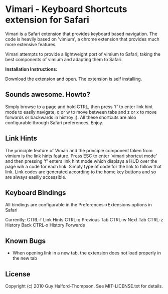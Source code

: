 Vimari - Keyboard Shortcuts extension for Safari
================================================

Vimari is a Safari extension that provides keyboard based navigation.  The code is heavily based on 'vimium', a chrome extension that provides much more extensive features.

Vimari attempts to provide a lightweight port of vimium to Safari, taking the best components of vimium and adapting them to Safari.

__Installation Instructions:__

Download the extension and open.  The extension is self installing.

Sounds awesome.  Howto?
-----------------------

Simply browse to a page and hold CTRL, then press 'f' to enter link hint mode to easily navigate, q or w to move between tabs and z or x to move forwards or backwards in histroy ;).  All these shortcuts are also configurable through Safari preferences.  Enjoy.

Link Hints
----------

The principle feature of Vimari and the principle component taken from vimium is the link hints feature.  Press ESC to enter 'vimari shortcut mode' and then pressing 'f' enters link hint mode which displays a HUD over the page wih a code for each link.  Simply type of code for the link to follow that link.  Link codes are generated according to the home key buttons and so are always easiliy accessible.

Keyboard Bindings
-----------------

All bindings are configurable in the Preferences->Extensions options in Safari

Currently:
	CTRL-f	Link Hints
	CTRL-q 	Previous Tab
	CTRL-w	Next Tab
	CTRL-z	History Back
	CTRL-x	History Forwards


Known Bugs
----------

- When opening link in a new tab, the extension does not load properly in the new tab


License
-------
Copyright (c) 2010 Guy Halford-Thompson. See MIT-LICENSE.txt for details.
